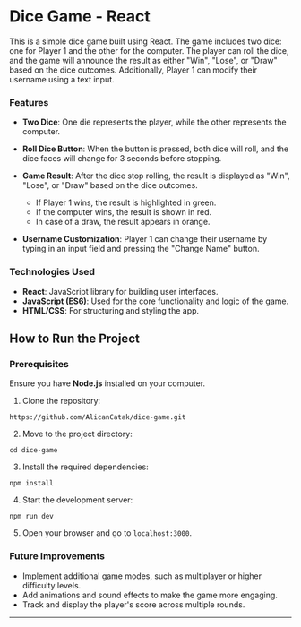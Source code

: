 
# Dice Game - React

This is a simple dice game built using React. The game includes two dice: one for Player 1 and the other for the computer. The player can roll the dice, and the game will announce the result as either "Win", "Lose", or "Draw" based on the dice outcomes. Additionally, Player 1 can modify their username using a text input.

### Features

- **Two Dice**: One die represents the player, while the other represents the computer.
- **Roll Dice Button**: When the button is pressed, both dice will roll, and the dice faces will change for 3 seconds before stopping.
- **Game Result**: After the dice stop rolling, the result is displayed as "Win", "Lose", or "Draw" based on the dice outcomes.

    - If Player 1 wins, the result is highlighted in green.
    - If the computer wins, the result is shown in red.
    - In case of a draw, the result appears in orange.

- **Username Customization**: Player 1 can change their username by typing in an input field and pressing the "Change Name" button.

### Technologies Used
- **React**: JavaScript library for building user interfaces.
- **JavaScript (ES6)**: Used for the core functionality and logic of the game.
- **HTML/CSS**: For structuring and styling the app.


## How to Run the Project

### Prerequisites
Ensure you have **Node.js** installed on your computer.

1. Clone the repository:
```
https://github.com/AlicanCatak/dice-game.git
```
2. Move to the project directory:
```
cd dice-game
```
3. Install the required dependencies:
```
npm install
```
4. Start the development server:
```
npm run dev
```
5. Open your browser and go to `localhost:3000`.

### Future Improvements

- Implement additional game modes, such as multiplayer or higher difficulty levels.
- Add animations and sound effects to make the game more engaging.
- Track and display the player's score across multiple rounds.

---
